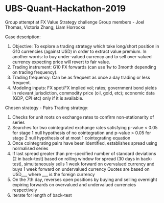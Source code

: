 # UBS-Quant-Hackathon-2019
Group attempt at FX Value Strategy challenge
Group members - Joel Thomas, Victoria Zhang, Liam Horrocks

Case description:
1) Objective: To explore a trading strategy which take long/short position in G10 currencies (against USD) in order to extract value premium. In another words: to buy under-valued currency and to sell over-valued currency expecting price will revert to fair value.
2) Trading instrument: G10 FX forwards (can use 1w to 3month depending on trading frequency).
3) Trading frequency: Can be as frequent as once a day trading or less frequent.
4) Modeling inputs: FX spot/FX implied vol; rates; government bond yields in relevant jurisdiction, commodity price (oil, gold, etc); economic data (GDP, CPI etc) only if it is available.

Chosen strategy - Pairs Trading strategy:
1) Checks for unit roots on exchange rates to confirm non-stationarity of series
2) Searches for two cointegrated exchange rates satisfying p-value < 0.05 for stage 1 null hypothesis of no cointegration and p-value > 0.05 for stage 2 null hypothesis of at most 1 cointegrating equation
3) Once cointegrating pairs have been identified, establishes spread using normalised series
4) If last spread greater than pre-specified number of standard deviations (2 in back-test) based on rolling window for spread (30 days in back-test), simultaneously sells 1 week forward on overvalued currency and buys 1 week forward on undervalued currency
  Quotes are based on USD___ where ___ is the foreign currency
5) On the 7th day, reverses open positions by buying and selling overnight expiring forwards on overvalued and undervalued currencies respectively
6) Iterate for length of back-test
